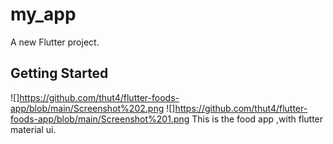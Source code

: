 # my_app

A new Flutter project.

## Getting Started

![]https://github.com/thut4/flutter-foods-app/blob/main/Screenshot%202.png
![]https://github.com/thut4/flutter-foods-app/blob/main/Screenshot%201.png
This is the food app ,with flutter material ui. 
